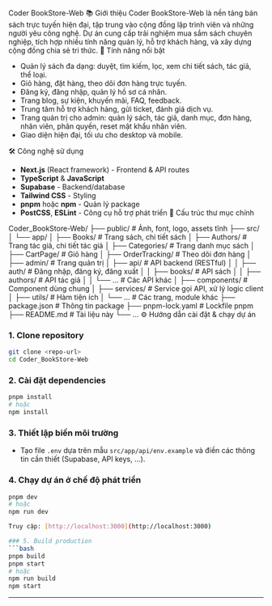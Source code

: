 Coder BookStore-Web
📚 Giới thiệu
Coder BookStore-Web là nền tảng bán sách trực tuyến hiện đại, tập trung vào cộng đồng lập trình viên và những người yêu công nghệ. Dự án cung cấp trải nghiệm mua sắm sách chuyên nghiệp, tích hợp nhiều tính năng quản lý, hỗ trợ khách hàng, và xây dựng cộng đồng chia sẻ tri thức.
🚀 Tính năng nổi bật
- Quản lý sách đa dạng: duyệt, tìm kiếm, lọc, xem chi tiết sách, tác giả, thể loại.
- Giỏ hàng, đặt hàng, theo dõi đơn hàng trực tuyến.
- Đăng ký, đăng nhập, quản lý hồ sơ cá nhân.
- Trang blog, sự kiện, khuyến mãi, FAQ, feedback.
- Trung tâm hỗ trợ khách hàng, gửi ticket, đánh giá dịch vụ.
- Trang quản trị cho admin: quản lý sách, tác giả, danh mục, đơn hàng, nhân viên, phân quyền, reset mật khẩu nhân viên.
- Giao diện hiện đại, tối ưu cho desktop và mobile.

🛠️ Công nghệ sử dụng
- **Next.js** (React framework) - Frontend & API routes
- **TypeScript** & **JavaScript**
- **Supabase** - Backend/database
- **Tailwind CSS** - Styling
- **pnpm** hoặc **npm** - Quản lý package
- **PostCSS**, **ESLint** - Công cụ hỗ trợ phát triển
📂 Cấu trúc thư mục chính

Coder_BookStore-Web/
├── public/                # Ảnh, font, logo, assets tĩnh
├── src/
│   └── app/
│       ├── Books/         # Trang sách, chi tiết sách
│       ├── Authors/       # Trang tác giả, chi tiết tác giả
│       ├── Categories/    # Trang danh mục sách
│       ├── CartPage/      # Giỏ hàng
│       ├── OrderTracking/ # Theo dõi đơn hàng
│       ├── admin/         # Trang quản trị
│       ├── api/           # API backend (RESTful)
│       │   ├── auth/      # Đăng nhập, đăng ký, đăng xuất
│       │   ├── books/     # API sách
│       │   ├── authors/   # API tác giả
│       │   └── ...        # Các API khác
│       ├── components/    # Component dùng chung
│       ├── services/      # Service gọi API, xử lý logic client
│       ├── utils/         # Hàm tiện ích
│       └── ...            # Các trang, module khác
├── package.json           # Thông tin package
├── pnpm-lock.yaml         # Lockfile pnpm
├── README.md              # Tài liệu này
└── ...
⚙️ Hướng dẫn cài đặt & chạy dự án

### 1. Clone repository
```bash
git clone <repo-url>
cd Coder_BookStore-Web
```

### 2. Cài đặt dependencies
```bash
pnpm install
# hoặc
npm install
```

### 3. Thiết lập biến môi trường
- Tạo file `.env` dựa trên mẫu `src/app/api/env.example` và điền các thông tin cần thiết (Supabase, API keys, ...).

### 4. Chạy dự án ở chế độ phát triển
```bash
pnpm dev
# hoặc
npm run dev

Truy cập: [http://localhost:3000](http://localhost:3000)

### 5. Build production
```bash
pnpm build
pnpm start
# hoặc
npm run build
npm start
```

---
